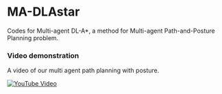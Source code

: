 # MA-DLAstar

Codes for Multi-agent DL-A*, a method for Multi-agent Path-and-Posture Planning problem.

### Video demonstration 

A video of our multi agent path planning with posture.

[![YouTube Video](https://img.youtube.com/vi/2dY6bLL7cPM/0.jpg)](https://youtu.be/2dY6bLL7cPM)